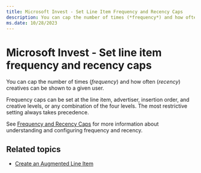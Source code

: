 ```yaml
---
title: Microsoft Invest - Set Line Item Frequency and Recency Caps
description: You can cap the number of times (*frequency*) and how often (*recency*) creatives can be shown to a given user.
ms.date: 10/28/2023
---
```


# Microsoft Invest - Set line item frequency and recency caps

You can cap the number of times (*frequency*) and how often (*recency*) creatives can be shown to a given user.

Frequency caps can be set at the line item, advertiser, insertion order, and creative levels, or any combination of the four levels. The most restrictive setting always takes precedence.

See [Frequency and Recency Caps](./frequency-and-recency-caps.md) for more information about understanding and configuring frequency and recency.

## Related topics

- [Create an Augmented Line Item](./create-an-augmented-line-item-ali.md)
